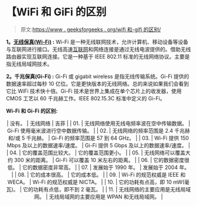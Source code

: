 # 【WiFi 和 GiFi 的区别

> 原文:[https://www . geeksforgeeks . org/wifi 和-gifi 的区别/](https://www.geeksforgeeks.org/difference-between-wifi-and-gifi/)

**1。[无线保真(Wi-Fi)](https://www.geeksforgeeks.org/basics-of-wi-fi/) :**
Wi-Fi 是一种无线联网技术，允许计算机、移动设备等设备与互联网进行接口。无线高速[互联网](https://www.geeksforgeeks.org/the-internet-and-the-web/)和网络连接是通过无线电波提供的。借助无线路由器实现互联网连接。它是一种基于 IEEE 802.11 标准的无线网络协议。主要是指无线局域网技术。

**2。千兆保真(Gi-Fi) :**
Gi-Fi 或 gigabit wireless 是指无线传输系统。Gi-Fi 提供的数据速率超过每秒 10 亿位。它是更快版本的无线网络。总的来说如果我们会看到它比 WiFi 技术快十倍。Gi-Fi 技术是世界上集成在单个芯片上的收发器，使用 CMOS 工艺以 60 千兆赫工作。IEEE 802.15.3C 标准中定义的 Gi-Fi。

**Wi-Fi 和 Gi-Fi 的区别:**

<center>

| 没有。 | 无线网络 | 吉菲 |
| 01. | 无线网络使用无线电频率波在空中传输数据。 | Gi-Fi 使用毫米波进行空中数据传输。 |
| 02. | 无线网络的频率范围是 2.4 千兆赫和/或 5 千兆赫。 | Gi-Fi 的频率范围是 57 到 64 GHz。 |
| 03. | Wi-Fi 提供 150 Mbps 及以上的数据速率/速度。 | Gi-Fi 提供 5 Gbps 及以上的数据速率/速度。 |
| 04. | 它的覆盖范围比较大。 | 它的覆盖范围更小。 |
| 05. | 无线网络可以覆盖大约 300 米的距离。 | Gi-Fi 可以覆盖 10 米左右的距离。 |
| 06. | 它的数据密度很低。 | 它的数据密度非常高。 |
| 07. | 发展始于 1990 年。 | 发展始于 2004 年。 |
| 08. | 它的成本很高。 | 它的成本低。 |
| 09. | Wi-Fi 的规范权威是 IEEE 和 WECA。 | Wi-Fi 的规范权威是 NICTA。 |
| 10. | 它的功耗有点高，即 10 mW(毫瓦)。 | 它的功耗有点低，即不到 2 毫瓦。 |
| 11. | 无线网络的主要应用是无线局域网。 | 无线局域网的主要应用是 WPAN 和无线局域网。 |

</center>